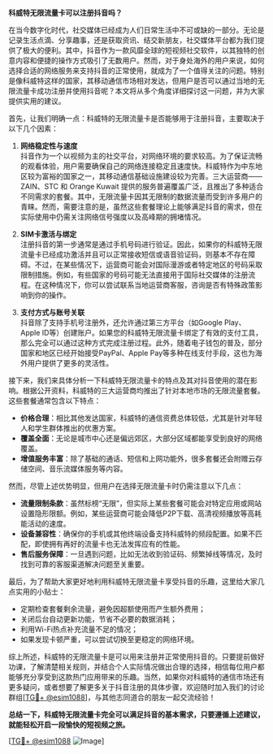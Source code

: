 **科威特无限流量卡可以注册抖音吗？**

在当今数字化时代，社交媒体已经成为人们日常生活中不可或缺的一部分。无论是记录生活点滴、分享趣事，还是获取资讯、结交新朋友，社交媒体平台都为我们提供了极大的便利。其中，抖音作为一款风靡全球的短视频社交软件，以其独特的创意内容和便捷的操作方式吸引了无数用户。然而，对于身处海外的用户来说，如何选择合适的网络服务来支持抖音的正常使用，就成为了一个值得关注的问题。特别是像科威特这样的国家，其移动通信市场相对发达，但用户是否可以通过当地的无限流量卡成功注册并使用抖音呢？本文将从多个角度详细探讨这一问题，并为大家提供实用的建议。

首先，让我们明确一点：科威特的无限流量卡是否能够用于注册抖音，主要取决于以下几个因素：

1. **网络稳定性与速度**  
   抖音作为一个以视频为主的社交平台，对网络环境的要求较高。为了保证流畅的观看体验，用户需要确保自己的网络连接稳定且速度快。科威特作为中东地区较为富裕的国家之一，其移动通信基础设施建设较为完善。三大运营商——ZAIN、STC 和 Orange Kuwait 提供的服务普遍覆盖广泛，且推出了多种适合不同需求的套餐。其中，无限流量卡因其无限制的数据流量而受到许多用户的青睐。然而，需要注意的是，虽然这些套餐理论上能够满足抖音的需求，但在实际使用中仍需关注网络信号强度以及高峰期的拥堵情况。

2. **SIM卡激活与绑定**  
   注册抖音的第一步通常是通过手机号码进行验证。因此，如果你的科威特无限流量卡已经成功激活并且可以正常接收短信或语音验证码，则基本不存在障碍。不过，在某些情况下，运营商可能会对国际漫游或者特定地区的号码采取限制措施。例如，有些国家的号码可能无法直接用于国际社交媒体的注册流程。在这种情况下，你可以尝试联系当地运营商客服，咨询是否有特殊政策影响到你的操作。

3. **支付方式与账号关联**  
   抖音除了支持手机号注册外，还允许通过第三方平台（如Google Play、Apple ID等）创建账户。如果您的科威特无限流量卡绑定了有效的支付工具，那么完全可以通过这种方式完成注册过程。此外，随着电子钱包的普及，部分国家和地区已经开始接受PayPal、Apple Pay等多种在线支付手段，这也为海外用户提供了更多的灵活性。

接下来，我们来具体分析一下科威特无限流量卡的特点及其对抖音使用的潜在影响。根据公开资料，科威特的三大运营商均推出了针对本地市场的无限流量套餐。这些套餐通常包含以下特点：
- **价格合理**：相比其他发达国家，科威特的通信资费总体较低，尤其是针对年轻人和学生群体推出的优惠方案。
- **覆盖全面**：无论是城市中心还是偏远郊区，大部分区域都能享受到良好的网络覆盖。
- **增值服务丰富**：除了基础的通话、短信和上网功能外，很多套餐还会附赠云存储空间、音乐流媒体服务等内容。

然而，尽管上述优势明显，但用户在选择无限流量卡时仍需注意以下几点：
- **流量限制条款**：虽然标榜“无限”，但实际上某些套餐可能会对特定应用或网站设置隐形限额。例如，某些运营商可能会降低P2P下载、高清视频播放等高耗能活动的速度。
- **设备兼容性**：确保你的手机或其他终端设备支持科威特的频段配置。如果不匹配，即使拥有再好的流量卡也无法发挥应有的性能。
- **售后服务保障**：一旦遇到问题，比如无法收到验证码、频繁掉线等情况，及时找到可靠的客服渠道解决问题至关重要。

最后，为了帮助大家更好地利用科威特无限流量卡享受抖音的乐趣，这里给大家几点实用的小贴士：
- 定期检查套餐剩余流量，避免因超额使用而产生额外费用；
- 关闭后台自动更新功能，节省不必要的数据消耗；
- 利用Wi-Fi热点补充流量不足的情况；
- 如果发现卡顿严重，可以尝试切换至更稳定的网络环境。

综上所述，科威特的无限流量卡是可以用来注册并正常使用抖音的。只要提前做好功课，了解清楚相关规则，并结合个人实际情况做出合理的选择，相信每位用户都能够充分享受到这款热门应用带来的乐趣。当然，如果你对科威特的通信市场还有更多疑问，或者想要了解更多关于抖音注册的具体步骤，欢迎随时加入我们的讨论群组[[TG💪+ @esim1088](https://t.me/s/esim1088)]，与其他志同道合的朋友一起交流经验！

**总结一下，科威特无限流量卡完全可以满足抖音的基本需求，只要遵循上述建议，就能轻松开启一段愉快的短视频之旅。**

[[TG💪+ @esim1088](https://t.me/s/esim1088) ![Image](https://i.postimg.cc/4NQfJmqS/Snipaste-2025-05-13-00-14-12.png)]